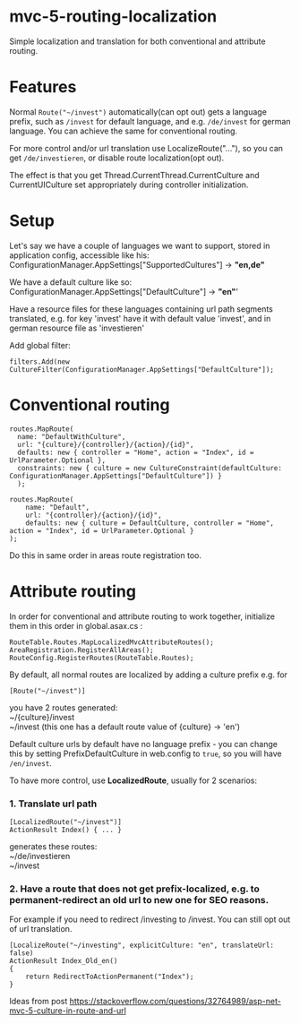 # mvc-5-routing-localization
Simple localization and translation for both conventional and attribute routing. 

# Features

Normal `Route("~/invest")` automatically(can opt out) gets a language prefix, such as `/invest` for default language, and e.g. `/de/invest` for german language.
You can achieve the same for conventional routing.

For more control and/or url translation use LocalizeRoute("..."), so you can get `/de/investieren`, or disable route localization(opt out).

The effect is that you get Thread.CurrentThread.CurrentCulture and CurrentUICulture set appropriately during controller initialization.

# Setup

Let's say we have a couple of languages we want to support, stored in application config, accessible like his:  
ConfigurationManager.AppSettings["SupportedCultures"] -> **"en,de"**

We have a default culture like so:  
ConfigurationManager.AppSettings["DefaultCulture"] -> **"en"**'

Have a resource files for these languages containing url path segments translated, e.g. for key 'invest' have it with default value 'invest', and in german resource file as 'investieren'

Add global filter:  
```
filters.Add(new CultureFilter(ConfigurationManager.AppSettings["DefaultCulture"]);
```

# Conventional routing

```
routes.MapRoute(
  name: "DefaultWithCulture",
  url: "{culture}/{controller}/{action}/{id}",
  defaults: new { controller = "Home", action = "Index", id = UrlParameter.Optional },
  constraints: new { culture = new CultureConstraint(defaultCulture: ConfigurationManager.AppSettings["DefaultCulture"]) }
  );

routes.MapRoute(
	name: "Default",
	url: "{controller}/{action}/{id}",
	defaults: new { culture = DefaultCulture, controller = "Home", action = "Index", id = UrlParameter.Optional }
);
```

Do this in same order in areas route registration too.

# Attribute routing

In order for conventional and attribute routing to work together, initialize them in this order in global.asax.cs :

```
RouteTable.Routes.MapLocalizedMvcAttributeRoutes();
AreaRegistration.RegisterAllAreas();
RouteConfig.RegisterRoutes(RouteTable.Routes);
```

By default, all normal routes are localized by adding a culture prefix e.g. for
```
[Route("~/invest")]
```
you have 2 routes generated:  
~/{culture}/invest  
~/invest (this one has a default route value of {culture} -> 'en')

Default culture urls by default have no language prefix - you can change this by setting PrefixDefaultCulture in web.config to `true`, so you will have `/en/invest`.

To have more control, use **LocalizedRoute**, usually for 2 scenarios:
### 1. Translate url path
```
[LocalizedRoute("~/invest")]
ActionResult Index() { ... }
```
generates these routes:  
~/de/investieren  
~/invest

### 2. Have a route that does not get prefix-localized, e.g. to permanent-redirect an old url to new one for SEO reasons.
For example if you need to redirect /investing to /invest. You can still opt out of url translation.
```
[LocalizeRoute("~/investing", explicitCulture: "en", translateUrl: false)
ActionResult Index_Old_en()
{
	return RedirectToActionPermanent("Index");
}
```


Ideas from post https://stackoverflow.com/questions/32764989/asp-net-mvc-5-culture-in-route-and-url
